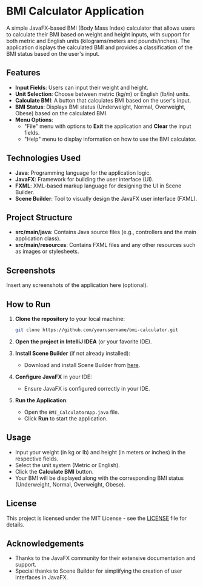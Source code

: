 # BMI Calculator Application

A simple JavaFX-based BMI (Body Mass Index) calculator that allows users to calculate their BMI based on weight and height inputs, with support for both metric and English units (kilograms/meters and pounds/inches). The application displays the calculated BMI and provides a classification of the BMI status based on the user's input.

## Features

- **Input Fields**: Users can input their weight and height.
- **Unit Selection**: Choose between metric (kg/m) or English (lb/in) units.
- **Calculate BMI**: A button that calculates BMI based on the user's input.
- **BMI Status**: Displays BMI status (Underweight, Normal, Overweight, Obese) based on the calculated BMI.
- **Menu Options**:
  - "File" menu with options to **Exit** the application and **Clear** the input fields.
  - "Help" menu to display information on how to use the BMI calculator.

## Technologies Used

- **Java**: Programming language for the application logic.
- **JavaFX**: Framework for building the user interface (UI).
- **FXML**: XML-based markup language for designing the UI in Scene Builder.
- **Scene Builder**: Tool to visually design the JavaFX user interface (FXML).

## Project Structure

- **src/main/java**: Contains Java source files (e.g., controllers and the main application class).
- **src/main/resources**: Contains FXML files and any other resources such as images or stylesheets.

## Screenshots

Insert any screenshots of the application here (optional).

## How to Run

1. **Clone the repository** to your local machine:
    ```bash
    git clone https://github.com/yourusername/bmi-calculator.git
    ```

2. **Open the project in IntelliJ IDEA** (or your favorite IDE).

3. **Install Scene Builder** (if not already installed):
   - Download and install Scene Builder from [here](https://gluonhq.com/products/scene-builder/).

4. **Configure JavaFX** in your IDE:
   - Ensure JavaFX is configured correctly in your IDE.

5. **Run the Application**:
   - Open the `BMI_CalculatorApp.java` file.
   - Click **Run** to start the application.

## Usage

- Input your weight (in kg or lb) and height (in meters or inches) in the respective fields.
- Select the unit system (Metric or English).
- Click the **Calculate BMI** button.
- Your BMI will be displayed along with the corresponding BMI status (Underweight, Normal, Overweight, Obese).

## License

This project is licensed under the MIT License - see the [LICENSE](LICENSE) file for details.

## Acknowledgements

- Thanks to the JavaFX community for their extensive documentation and support.
- Special thanks to Scene Builder for simplifying the creation of user interfaces in JavaFX.



